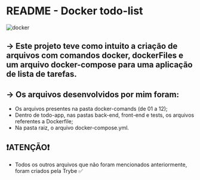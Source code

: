 # README - Docker todo-list
![docker](https://github.com/henriqueAvner/docker-todo-list/assets/133919307/0269bd1f-9fc0-4b8e-a740-3b8a420b1915)

## -> Este projeto teve como intuito a criação de arquivos com comandos docker, dockerFiles e um arquivo docker-compose para uma aplicação de lista de tarefas.

## -> Os arquivos desenvolvidos por mim foram:
  - Os arquivos presentes na pasta docker-comands (de 01 a 12);
  - Dentro de todo-app, nas pastas back-end, front-end e tests, os arquivos referentes a Dockerfile;
  - Na pasta raiz, o arquivo docker-compose.yml.

## :exclamation:ATENÇÃO:exclamation:
 - Todos os outros arquivos que não foram mencionados anteriormente, foram criados pela Trybe :white_check_mark:
